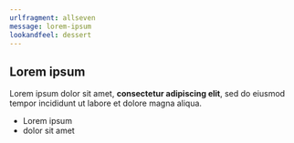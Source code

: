 ```yaml
---
urlfragment: allseven
message: lorem-ipsum
lookandfeel: dessert
---
```

## Lorem ipsum

Lorem ipsum dolor sit amet, **consectetur adipiscing elit**, sed do eiusmod tempor incididunt ut labore et dolore magna aliqua.

- Lorem ipsum
- dolor sit amet